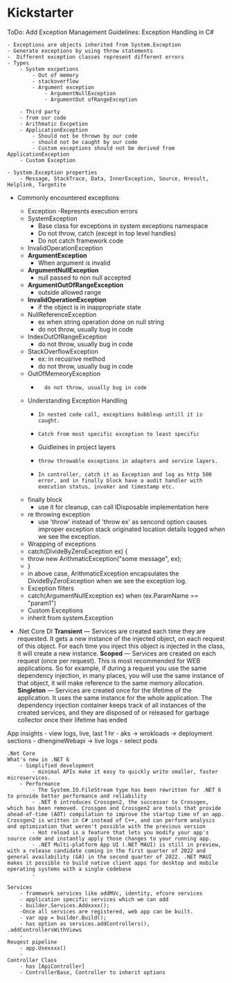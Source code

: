 # Kickstarter

ToDo: Add Exception Management
Guidelines:
Exception Handling in C#
	
	- Exceptions are objects inherited from System.Exception
	- Generate exceptions by using throw statements
	-  Different exception classes represent different errors
	- Types
		- System excpetions
			- Out of memory
			- stackoverflow
			- Argument exception
				- ArgumentNullException
				- ArgumentOut ofRangeException
		
		- Third party
		- from our code
		- Arithmatic Excpetion
		- ApplicationException
			- Should not be thrown by our code
			- should not be caught by our code
			- Custom exceptions should not be derived from ApplicationException
		- Custom Exception
		
	- System.Exception properties
		- Message, StackTrace, Data, InnerException, Source, Hresult, Helplink, Targetite
- Commonly encountered exceptions
	- Exception
 		-Represnts execution errors 
 	- SystemException
  	  	- Base class for exceptions in system exceptions namespace
     	- Do not throw, catch (except in top level handles)
        - Do not catch framework code
   	- InvalidOperationException
   	- **ArgumentException**
  	 	- 	When argument is invalid
   	- **ArgumentNullException**
   		- 	null passed to non null accepted 
   	- **ArgumentOutOfRangeException**
   		- 	outside allowed range
   	- **InvalidOperationException**
   		- 	if the object is in inappropriate state
   	- NullReferenceException
	   	- 	ex when string operation done on null string
	   	- 	do not throw, usually bug in code
   	- IndexOutOfRangeException
   		- 	do not throw, usually bug in code
   	- StackOverflowException
	   	- 	ex: in recusrive method
	   	- 	do not throw, usually bug in code
   	- OutOfMemeoryException
   		-   	do not throw, usually bug in code
 
  - Understanding Exception Handling
	  - 	In nested code call, exceptions bubbleup untill it is caught.
	  - 	Catch from most specific exception to least specific
	  - Guidleines in project layers
	  - 	throw throwable exceptions in adapters and service layers.
	  - 	In controller, catch it as Exception and log as http 500 error, and in finally block have a audit handler with execution status, invoker and timestamp etc.
  - finally block
  	- use it for cleanup, can call IDisposable implementation here
  - re throwing exception
   	- use 'throw' instead of 'throw ex' as sencond option causes improper exception stack originated location details logged when we see the exception.
   - Wrapping of exceptions
   	- catch(DivideByZeroException ex) {
   	-	throw new ArithmaticException("some message", ex);
   	- }
   	- in above case, ArithmaticException encapsulates the DivideByZeroException when we see the exception log.
   - Exception filters
   	- catch(ArgumentNullException ex) when (ex.ParamName == "param1")
   - Custom Exceptions
   	- inherit from system.Exception
 
- .Net Core DI
	**Transient** — Services are created each time they are requested. It gets a new instance of the injected object, on each request of this object. For each time you inject this object is injected in the class, it will create a new instance.
	**Scoped** — Services are created on each request (once per request). This is most recommended for WEB applications. So for example, if during a request you use the same dependency injection, in many places, you will use the same instance of that object, it will make reference to the same memory allocation.
	**Singleton** — Services are created once for the lifetime of the application. It uses the same instance for the whole application.
The dependency injection container keeps track of all instances of the created services, and they are disposed of or released for garbage collector once their lifetime has ended


   
App insights - view logs, live, last 1 hr
		- aks -> wrokloads -> deployment sections - dhengineWebapi 
		-> live logs - select pods
	
	.Net Core
	What's new in .NET 6
		- Simplified development
			- minimal APIs make it easy to quickly write smaller, faster microservices.
		- Performance
			- The System.IO.FileStream type has been rewritten for .NET 6 to provide better performance and reliability
			- .NET 6 introduces Crossgen2, the successor to Crossgen, which has been removed. Crossgen and Crossgen2 are tools that provide ahead-of-time (AOT) compilation to improve the startup time of an app. Crossgen2 is written in C# instead of C++, and can perform analysis and optimization that weren't possible with the previous version
			- Hot reload is a feature that lets you modify your app's source code and instantly apply those changes to your running app.
			- .NET Multi-platform App UI (.NET MAUI) is still in preview, with a release candidate coming in the first quarter of 2022 and general availability (GA) in the second quarter of 2022. .NET MAUI makes it possible to build native client apps for desktop and mobile operating systems with a single codebase
			- 
	
	Services
		- framework services like addMVc, identity, efcore services
		- application specific services which we can add
		- builder.Services.Addxxxx();
		-Once all services are registered, web app can be built.
		- var app = builder.Build();
		- has option as services.addControllers(), .addControllersWithViews
		-
	Reuqest pipeline
		- app.Usexxxx()
		- 
	Controller Class
		- has [ApiController]
		- ControllerBase, Controller to inherit options
















  
